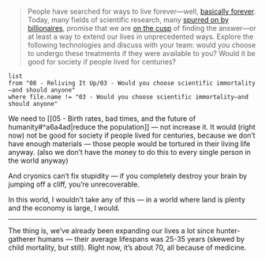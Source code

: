 > People have searched for ways to live forever—well, [basically forever](https://www.washingtonpost.com/history/2022/05/01/immortality-gilgamesh-bezos-thiel/). Today, many fields of scientific research, many [spurred on by billionaires](https://abcnews.go.com/blogs/technology/2012/08/human-immortality-in-33-years-claims-dmitry-itskovs-2045-initiative), promise that we are [on the cusp](https://www.cnbc.com/2019/05/08/techs-next-big-disruption-could-be-delaying-death.html) of finding the answer—or at least a way to extend our lives in unprecedented ways. Explore the following technologies and discuss with your team: would you choose to undergo these treatments if they were available to you? Would it be good for society if people lived for centuries?

```dataview
list
from "08 - Reliving It Up/03 - Would you choose scientific immortality—and should anyone"
where file.name != "03 - Would you choose scientific immortality—and should anyone"
```

We need to [[05 - Birth rates, bad times, and the future of humanity#^a6a4ad|reduce the population]] — not increase it. It would (right now) not be good for society if people lived for centuries, because we don’t have enough materials — those people would be tortured in their living life anyway. (also we don’t have the money to do this to every single person in the world anyway)

And cryonics can’t fix stupidity — if you completely destroy your brain by jumping off a cliff, you’re unrecoverable.

In this world, I wouldn’t take any of this — in a world where land is plenty and the economy is large, I would.

---

The thing is, we’ve already been expanding our lives a lot since hunter-gatherer humans — their average lifespans was 25-35 years (skewed by child mortality, but still). Right now, it’s about 70, all because of medicine.
